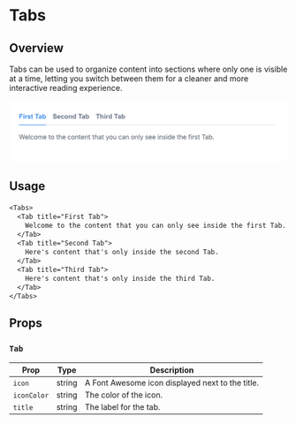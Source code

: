 # Tabs

## Overview

Tabs can be used to organize content into sections where only one is visible at a time, letting you switch between them for a cleaner and more interactive reading experience.

<img src="tabs.png" width="800" />

## Usage

```mdx
<Tabs>
  <Tab title="First Tab">
    Welcome to the content that you can only see inside the first Tab.
  </Tab>
  <Tab title="Second Tab">
    Here's content that's only inside the second Tab.
  </Tab>
  <Tab title="Third Tab">
    Here's content that's only inside the third Tab.
  </Tab>
</Tabs>
```

## Props

### `Tab`
| Prop           | Type   | Description                                      |
| -------------- | ------ | -------------------------------------------------|
| `icon`         | string | A Font Awesome icon displayed next to the title. |
| `iconColor`    | string | The color of the icon.                           |
| `title`        | string | The label for the tab.                           |